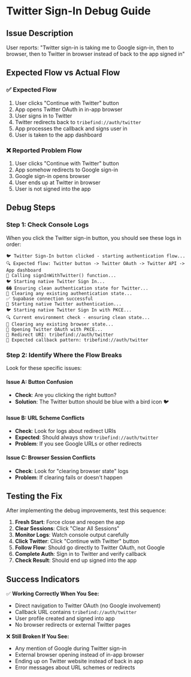 # Twitter Sign-In Debug Guide

## Issue Description
User reports: "Twitter sign-in is taking me to Google sign-in, then to browser, then to Twitter in browser instead of back to the app signed in"

## Expected Flow vs Actual Flow

### ✅ Expected Flow
1. User clicks "Continue with Twitter" button
2. App opens Twitter OAuth in in-app browser
3. User signs in to Twitter
4. Twitter redirects back to `tribefind://auth/twitter`
5. App processes the callback and signs user in
6. User is taken to the app dashboard

### ❌ Reported Problem Flow
1. User clicks "Continue with Twitter" button
2. App somehow redirects to Google sign-in
3. Google sign-in opens browser
4. User ends up at Twitter in browser
5. User is not signed into the app

## Debug Steps

### Step 1: Check Console Logs
When you click the Twitter sign-in button, you should see these logs in order:

```
🐦 Twitter Sign-In button clicked - starting authentication flow...
🔍 Expected flow: Twitter button -> Twitter OAuth -> Twitter API -> App dashboard
📱 Calling signInWithTwitter() function...
🐦 Starting native Twitter Sign In...
�� Ensuring clean authentication state for Twitter...
🧹 Clearing any existing authentication state...
✅ Supabase connection successful
🚀 Starting native Twitter authentication...
🐦 Starting native Twitter Sign In with PKCE...
🔍 Current environment check - ensuring clean state...
🧹 Clearing any existing browser state...
🔗 Opening Twitter OAuth with PKCE...
📱 Redirect URI: tribefind://auth/twitter
🎯 Expected callback pattern: tribefind://auth/twitter
```

### Step 2: Identify Where the Flow Breaks
Look for these specific issues:

#### Issue A: Button Confusion
- **Check**: Are you clicking the right button?
- **Solution**: The Twitter button should be blue with a bird icon 🐦

#### Issue B: URL Scheme Conflicts
- **Check**: Look for logs about redirect URIs
- **Expected**: Should always show `tribefind://auth/twitter`
- **Problem**: If you see Google URLs or other redirects

#### Issue C: Browser Session Conflicts
- **Check**: Look for "clearing browser state" logs
- **Problem**: If clearing fails or doesn't happen

## Testing the Fix

After implementing the debug improvements, test this sequence:

1. **Fresh Start**: Force close and reopen the app
2. **Clear Sessions**: Click "Clear All Sessions"
3. **Monitor Logs**: Watch console output carefully
4. **Click Twitter**: Click "Continue with Twitter" button
5. **Follow Flow**: Should go directly to Twitter OAuth, not Google
6. **Complete Auth**: Sign in to Twitter and verify callback
7. **Check Result**: Should end up signed into the app

## Success Indicators

✅ **Working Correctly When You See:**
- Direct navigation to Twitter OAuth (no Google involvement)
- Callback URL contains `tribefind://auth/twitter`
- User profile created and signed into app
- No browser redirects or external Twitter pages

❌ **Still Broken If You See:**
- Any mention of Google during Twitter sign-in
- External browser opening instead of in-app browser
- Ending up on Twitter website instead of back in app
- Error messages about URL schemes or redirects
